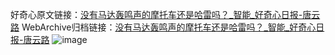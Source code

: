 好奇心原文链接：[没有马达轰鸣声的摩托车还是哈雷吗？_智能_好奇心日报-唐云路](https://www.qdaily.com/articles/1225.html)
WebArchive归档链接：[没有马达轰鸣声的摩托车还是哈雷吗？_智能_好奇心日报-唐云路](http://web.archive.org/web/20190623145719/https://www.qdaily.com/articles/1225.html)
![image](http://ww3.sinaimg.cn/large/007d5XDply1g3v4aramvvj30u03lmty3)